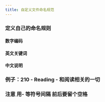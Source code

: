 ```yaml
---
title: 自定义文件命名规范
---
```

### 定义自己的命名规则
#### 数字编码
#### 英文关键词
#### 中文说明
### 例子：210 - Reading - 和阅读相关的一切
### 注意 用- 等符号间隔 前后要留个空格
